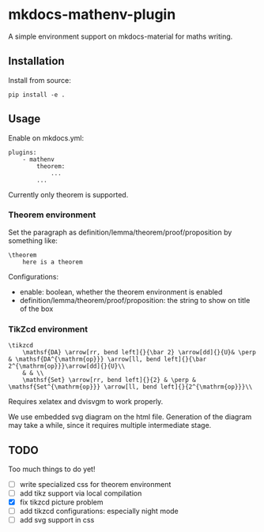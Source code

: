 # mkdocs-mathenv-plugin

A simple environment support on mkdocs-material for maths writing.

## Installation

Install from source:

```
pip install -e .
```

## Usage

Enable on mkdocs.yml:

```
plugins:
    - mathenv
        theorem:
            ...
        ...
```

Currently only theorem is supported.

### Theorem environment

Set the paragraph as definition/lemma/theorem/proof/proposition by something like:

```
\theorem
    here is a theorem
```

Configurations:

- enable: boolean, whether the theorem environment is enabled
- definition/lemma/theorem/proof/proposition: the string to show on title of the box

### TikZcd environment

```
\tikzcd
    \mathsf{DA} \arrow[rr, bend left]{}{\bar 2} \arrow[dd]{}{U}& \perp & \mathsf{DA^{\mathrm{op}}} \arrow[ll, bend left]{}{\bar 2^{\mathrm{op}}}\arrow[dd]{}{U}\\
    & & \\
    \mathsf{Set} \arrow[rr, bend left]{}{2} & \perp & \mathsf{Set^{\mathrm{op}}} \arrow[ll, bend left]{}{2^{\mathrm{op}}}\\
```

Requires xelatex and dvisvgm to work properly.

We use embedded svg diagram on the html file. Generation of the diagram may take a while, since it requires multiple intermediate stage.

## TODO

Too much things to do yet!

- [ ] write specialized css for theorem environment
- [ ] add tikz support via local compilation
- [x] fix tikzcd picture problem
- [ ] add tikzcd configurations: especially night mode
- [ ] add svg support in css